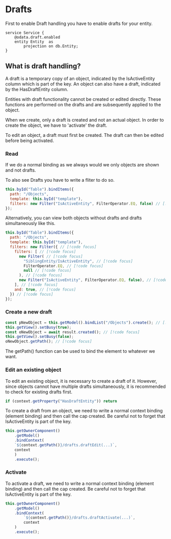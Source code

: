 # Drafts
First to enable Draft handling you have to enable drafts for your entity.
```
service Service {
    @odata.draft.enabled
    entity Entity  as
        projection on db.Entity;
}
```
## What is draft handling?
A draft is a temporary copy of an object, indicated by the IsActiveEntity column which is part of the key. An object can also have a draft, indicated by the HasDraftEntity column.

Entities with draft functionality cannot be created or edited directly. These functions are performed on the drafts and are subsequently applied to the object.

When we create, only a draft is created and not an actual object. In order to create the object, we have to 'activate' the draft.

To edit an object, a draft must first be created. The draft can then be edited before being activated.

### Read
If we do a normal binding as we always would we only objects are shown and not drafts.

To also see Drafts you have to write a fliter to do so.
```javascript
this.byId("Table").bindItems({
  path: "/Objects",
  template: this.byId("template"),
  filters: new Filter("IsActiveEntity", FilterOperator.EQ, false) // [!code focus]
});

```
Alternatively, you can view both objects without drafts and drafts simultaneously like this.
```javascript
this.byId("Table").bindItems({
  path: "/Objects",
  template: this.byId("template"),
  filters: new Filter({ // [!code focus]
    filters: [ // [!code focus]
      new Filter( // [!code focus]
        "SiblingEntity/IsActiveEntity", // [!code focus]
        FilterOperator.EQ, // [!code focus]
        null // [!code focus]
      ), // [!code focus]
      new Filter("IsActiveEntity", FilterOperator.EQ, false), // [!code focus]
    ], // [!code focus]
    and: true, // [!code focus]
  }) // [!code focus]
});

```
### Create a new draft
```javascript
const pNewObject = this.getModel().bindList("/Objects").create(); // [!code focus]
this.getView().setBusy(true);
const oNewObject = await result.created(); // [!code focus]
this.getView().setBusy(false);
oNewObject.getPath(); // [!code focus]
```
The getPath() function can be used to bind the element to whatever we want.
### Edit an existing object
To edit an existing object, it is necessary to create a draft of it. However, since objects cannot have multiple drafts simultaneously, it is recommended to check for existing drafts first.
```javascript
if (context.getProperty("HasDraftEntity")) return
```
To create a draft from an object, we need to write a normal context binding (element binding) and then call the cap created. Be careful not to forget that IsActiveEntity is part of the key.
```javascript
this.getOwnerComponent()
    .getModel()
    .bindContext(
    `${context.getPath()}/drafts.draftEdit(...)`,
    context
    )
    .execute();
```
### Activate
To activate a draft, we need to write a normal context binding (element binding) and then call the cap created. Be careful not to forget that IsActiveEntity is part of the key.
```javascript
this.getOwnerComponent()
    .getModel()
    .bindContext(
        `${context.getPath()}/drafts.draftActivate(...)`,
        context
    )
    .execute();
```